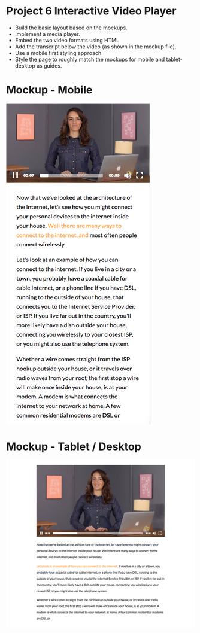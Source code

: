 # Project 6 Interactive Video Player
- Build the basic layout based on the mockups.
- Implement a media player.
- Embed the two video formats using HTML
- Add the transcript below the video (as shown in the mockup file).
- Use a mobile first styling approach
- Style the page to roughly match the mockups for mobile and tablet-desktop as guides.


# Mockup - Mobile
![mobile](https://github.com/digitalbart/project-6-interactive-video-player/blob/master/mockups/mobile.png)

# Mockup - Tablet / Desktop
![Desktop](https://github.com/digitalbart/project-6-interactive-video-player/blob/master/mockups/tablet-desktop.png)